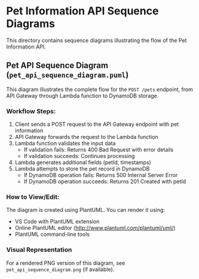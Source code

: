 # Pet Information API Sequence Diagrams

This directory contains sequence diagrams illustrating the flow of the Pet Information API.

## Pet API Sequence Diagram (`pet_api_sequence_diagram.puml`)

This diagram illustrates the complete flow for the `POST /pets` endpoint, from API Gateway through Lambda function to DynamoDB storage.

### Workflow Steps:

1. Client sends a POST request to the API Gateway endpoint with pet information
2. API Gateway forwards the request to the Lambda function
3. Lambda function validates the input data
   - If validation fails: Returns 400 Bad Request with error details
   - If validation succeeds: Continues processing
4. Lambda generates additional fields (petId, timestamps)
5. Lambda attempts to store the pet record in DynamoDB
   - If DynamoDB operation fails: Returns 500 Internal Server Error
   - If DynamoDB operation succeeds: Returns 201 Created with petId

### How to View/Edit:

The diagram is created using PlantUML. You can render it using:
- VS Code with PlantUML extension
- Online PlantUML editor (http://www.plantuml.com/plantuml/uml/)
- PlantUML command-line tools

### Visual Representation

For a rendered PNG version of this diagram, see `pet_api_sequence_diagram.png` (if available).
